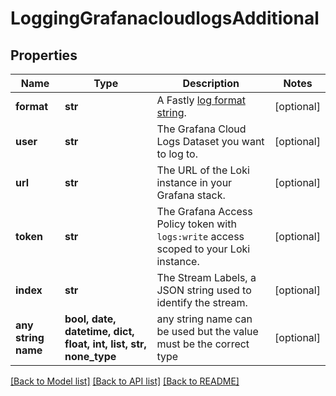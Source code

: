# LoggingGrafanacloudlogsAdditional


## Properties
Name | Type | Description | Notes
------------ | ------------- | ------------- | -------------
**format** | **str** | A Fastly [log format string](https://www.fastly.com/documentation/guides/integrations/streaming-logs/custom-log-formats/). | [optional] 
**user** | **str** | The Grafana Cloud Logs Dataset you want to log to. | [optional] 
**url** | **str** | The URL of the Loki instance in your Grafana stack. | [optional] 
**token** | **str** | The Grafana Access Policy token with `logs:write` access scoped to your Loki instance. | [optional] 
**index** | **str** | The Stream Labels, a JSON string used to identify the stream. | [optional] 
**any string name** | **bool, date, datetime, dict, float, int, list, str, none_type** | any string name can be used but the value must be the correct type | [optional]

[[Back to Model list]](../README.md#documentation-for-models) [[Back to API list]](../README.md#documentation-for-api-endpoints) [[Back to README]](../README.md)


